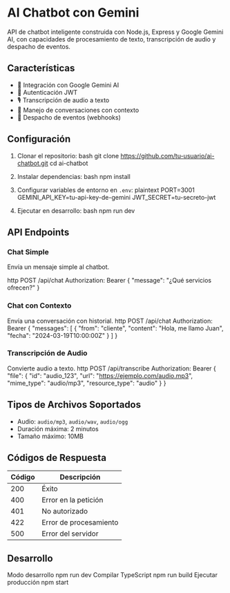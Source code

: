 # AI Chatbot con Gemini

API de chatbot inteligente construida con Node.js, Express y Google Gemini AI, con capacidades de procesamiento de texto, transcripción de audio y despacho de eventos.

## Características

- 🤖 Integración con Google Gemini AI
- 🔐 Autenticación JWT
- 🎙️ Transcripción de audio a texto
- 💬 Manejo de conversaciones con contexto
- 🔄 Despacho de eventos (webhooks)

## Configuración

1. Clonar el repositorio:
bash
git clone https://github.com/tu-usuario/ai-chatbot.git
cd ai-chatbot
2. Instalar dependencias:
bash
npm install
3. Configurar variables de entorno en `.env`:
plaintext
PORT=3001
GEMINI_API_KEY=tu-api-key-de-gemini
JWT_SECRET=tu-secreto-jwt

4. Ejecutar en desarrollo:
bash
npm run dev

## API Endpoints

### Chat Simple
Envía un mensaje simple al chatbot.

http
POST /api/chat
Authorization: Bearer <token>
{
"message": "¿Qué servicios ofrecen?"
}


### Chat con Contexto
Envía una conversación con historial.
http
POST /api/chat
Authorization: Bearer <token>
{
"messages": [
{
"from": "cliente",
"content": "Hola, me llamo Juan",
"fecha": "2024-03-19T10:00:00Z"
}
]
}


### Transcripción de Audio
Convierte audio a texto.
http
POST /api/transcribe
Authorization: Bearer <token>
{
"file": {
"id": "audio_123",
"url": "https://ejemplo.com/audio.mp3",
"mime_type": "audio/mp3",
"resource_type": "audio"
}
}


## Tipos de Archivos Soportados

- Audio: `audio/mp3`, `audio/wav`, `audio/ogg`
- Duración máxima: 2 minutos
- Tamaño máximo: 10MB

## Códigos de Respuesta

| Código | Descripción |
|--------|-------------|
| 200 | Éxito |
| 400 | Error en la petición |
| 401 | No autorizado |
| 422 | Error de procesamiento |
| 500 | Error del servidor |

## Desarrollo


Modo desarrollo
npm run dev
Compilar TypeScript
npm run build
Ejecutar producción
npm start

